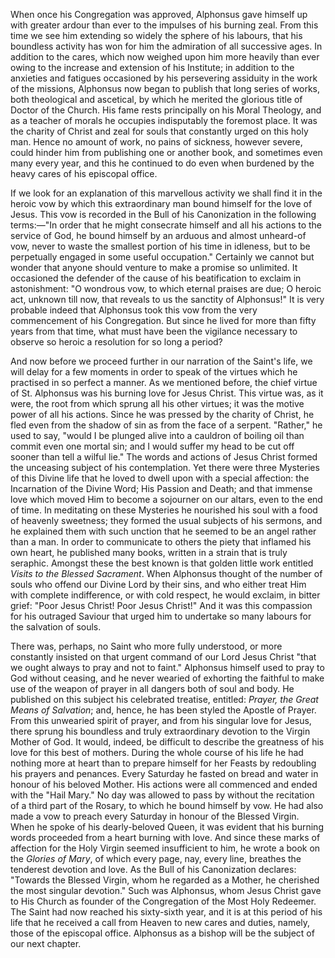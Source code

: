 
When once his Congregation was approved, Alphonsus gave himself up with greater ardour than ever to the impulses of his burning zeal. From this time we see him extending so widely the sphere of his labours, that his boundless activity has won for him the admiration of all successive ages. In addition to the cares, which now weighed upon him more heavily than ever owing to the increase and extension of his Institute; in addition to the anxieties and fatigues occasioned by his persevering assiduity in the work of the missions, Alphonsus now began to publish that long series of works, both theological and ascetical, by which he merited the glorious title of Doctor of the Church. His fame rests principally on his Moral Theology, and as a teacher of morals he occupies indisputably the foremost place. It was the charity of Christ and zeal for souls that constantly urged on this holy man. Hence no amount of work, no pains of sickness, however severe, could hinder him from publishing one or another book, and sometimes even many every year, and this he continued to do even when burdened by the heavy cares of his episcopal office.

If we look for an explanation of this marvellous activity we shall find it in the heroic vow by which this extraordinary man bound himself for the love of Jesus. This vow is recorded in the Bull of his Canonization in the following terms:—\"In order that he might consecrate himself and all his actions to the service of God, he bound himself by an arduous and almost unheard-of vow, never to waste the smallest portion of his time in idleness, but to be perpetually engaged in some useful occupation.\" Certainly we cannot but wonder that anyone should venture to make a promise so unlimited. It occasioned the defender of the cause of his beatification to exclaim in astonishment: \"O wondrous vow, to which eternal praises are due; O heroic act, unknown till now, that reveals to us the sanctity of Alphonsus!\" It is very probable indeed that Alphonsus took this vow from the very commencement of his Congregation. But since he lived for more than fifty years from that time, what must have been the vigilance necessary to observe so heroic a resolution for so long a period?

And now before we proceed further in our narration of the Saint\'s life, we will delay for a few moments in order to speak of the virtues which he practised in so perfect a manner. As we mentioned before, the chief virtue of St. Alphonsus was his burning love for Jesus Christ. This virtue was, as it were, the root from which sprung all his other virtues; it was the motive power of all his actions. Since he was pressed by the charity of Christ, he fled even from the shadow of sin as from the face of a serpent. \"Rather,\" he used to say, \"would I be plunged alive into a cauldron of boiling oil than commit even one mortal sin; and I would suffer my head to be cut off sooner than tell a wilful lie.\" The words and actions of Jesus Christ formed the unceasing subject of his contemplation. Yet there were three Mysteries of this Divine life that he loved to dwell upon with a special affection: the Incarnation of the Divine Word; His Passion and Death; and that immense love which moved Him to become a sojourner on our altars, even to the end of time. In meditating on these Mysteries he nourished his soul with a food of heavenly sweetness; they formed the usual subjects of his sermons, and he explained them with such unction that he seemed to be an angel rather than a man. In order to communicate to others the piety that inflamed his own heart, he published many books, written in a strain that is truly seraphic. Amongst these the best known is that golden little work entitled *Visits to the Blessed Sacrament*. When Alphonsus thought of the number of souls who offend our Divine Lord by their sins, and who either treat Him with complete indifference, or with cold respect, he would exclaim, in bitter grief: \"Poor Jesus Christ! Poor Jesus Christ!\" And it was this compassion for his outraged Saviour that urged him to undertake so many labours for the salvation of souls.

There was, perhaps, no Saint who more fully understood, or more constantly insisted on that urgent command of our Lord Jesus Christ \"that we ought always to pray and not to faint.\" Alphonsus himself used to pray to God without ceasing, and he never wearied of exhorting the faithful to make use of the weapon of prayer in all dangers both of soul and body. He published on this subject his celebrated treatise, entitled: *Prayer, the Great Means of Salvation*; and, hence, he has been styled the Apostle of Prayer. From this unwearied spirit of prayer, and from his singular love for Jesus, there sprung his boundless and truly extraordinary devotion to the Virgin Mother of God. It would, indeed, be difficult to describe the greatness of his love for this best of mothers. During the whole course of his life he had nothing more at heart than to prepare himself for her Feasts by redoubling his prayers and penances. Every Saturday he fasted on bread and water in honour of his beloved Mother. His actions were all commenced and ended with the \"Hail Mary.\" No day was allowed to pass by without the recitation of a third part of the Rosary, to which he bound himself by vow. He had also made a vow to preach every Saturday in honour of the Blessed Virgin. When he spoke of his dearly-beloved Queen, it was evident that his burning words proceeded from a heart burning with love. And since these marks of affection for the Holy Virgin seemed insufficient to him, he wrote a book on the *Glories of Mary*, of which every page, nay, every line, breathes the tenderest devotion and love. As the Bull of his Canonization declares: \"Towards the Blessed Virgin, whom he regarded as a Mother, he cherished the most singular devotion.\" Such was Alphonsus, whom Jesus Christ gave to His Church as founder of the Congregation of the Most Holy Redeemer. The Saint had now reached his sixty-sixth year, and it is at this period of his life that he received a call from Heaven to new cares and duties, namely, those of the episcopal office. Alphonsus as a bishop will be the subject of our next chapter.


